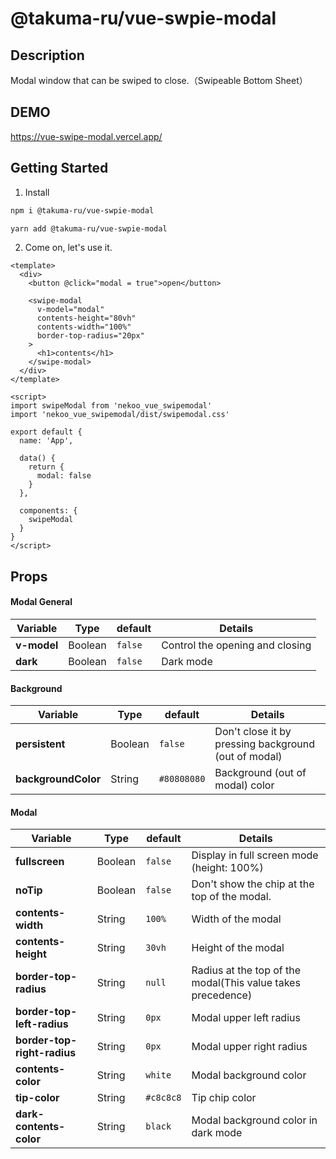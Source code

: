 # @takuma-ru/vue-swpie-modal


## Description
Modal window that can be swiped to close.（Swipeable Bottom Sheet）

## DEMO
https://vue-swipe-modal.vercel.app/

## Getting Started
1. Install
```md
npm i @takuma-ru/vue-swpie-modal
```
```md
yarn add @takuma-ru/vue-swpie-modal
```

2. Come on, let's use it.
```vue
<template>
  <div>
    <button @click="modal = true">open</button>

    <swipe-modal
      v-model="modal"
      contents-height="80vh"
      contents-width="100%"
      border-top-radius="20px"
    >
      <h1>contents</h1>
    </swipe-modal>
  </div>
</template>

<script>
import swipeModal from 'nekoo_vue_swipemodal'
import 'nekoo_vue_swipemodal/dist/swipemodal.css'

export default {
  name: 'App',

  data() {
    return {
      modal: false
    }
  },

  components: {
    swipeModal
  }
}
</script>
```

## Props

#### Modal General
| Variable | Type | default | Details |
| --- | --- | --- | --- |
| **v-model** | Boolean | `false` | Control the opening and closing |
| **dark** | Boolean | `false` | Dark mode |

#### Background
| Variable | Type | default | Details |
| --- | --- | --- | --- |
| **persistent** | Boolean | `false` | Don't close it by pressing background (out of modal) |
| **backgroundColor** | String | `#80808080` | Background (out of modal) color |

#### Modal
| Variable | Type | default | Details |
| --- | --- | --- | --- |
| **fullscreen** | Boolean | `false` | Display in full screen mode (height: 100%)|
| **noTip** | Boolean | `false` | Don't show the chip at the top of the modal. |
| **contents-width** | String | `100%` | Width of the modal |
| **contents-height** | String | `30vh` | Height of the modal |
| **border-top-radius** | String | `null` | Radius at the top of the modal(This value takes precedence) |
| **border-top-left-radius** | String | `0px` | Modal upper left radius |
| **border-top-right-radius** | String | `0px` | Modal upper right radius |
| **contents-color** | String | `white` | Modal background color |
| **tip-color** | String | `#c8c8c8` | Tip chip color |
| **dark-contents-color** | String | `black` | Modal background color in dark mode |